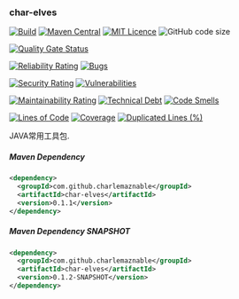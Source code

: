 ### char-elves

[![Build](https://github.com/CharLemAznable/char-elves/actions/workflows/build.yml/badge.svg)](https://github.com/CharLemAznable/char-elves/actions/workflows/build.yml)
[![Maven Central](https://maven-badges.herokuapp.com/maven-central/com.github.charlemaznable/char-elves/badge.svg)](https://maven-badges.herokuapp.com/maven-central/com.github.charlemaznable/char-elves/)
[![MIT Licence](https://badges.frapsoft.com/os/mit/mit.svg?v=103)](https://opensource.org/licenses/mit-license.php)
![GitHub code size](https://img.shields.io/github/languages/code-size/CharLemAznable/char-elves)

[![Quality Gate Status](https://sonarcloud.io/api/project_badges/measure?project=CharLemAznable_char-elves&metric=alert_status)](https://sonarcloud.io/dashboard?id=CharLemAznable_char-elves)

[![Reliability Rating](https://sonarcloud.io/api/project_badges/measure?project=CharLemAznable_char-elves&metric=reliability_rating)](https://sonarcloud.io/dashboard?id=CharLemAznable_char-elves)
[![Bugs](https://sonarcloud.io/api/project_badges/measure?project=CharLemAznable_char-elves&metric=bugs)](https://sonarcloud.io/dashboard?id=CharLemAznable_char-elves)

[![Security Rating](https://sonarcloud.io/api/project_badges/measure?project=CharLemAznable_char-elves&metric=security_rating)](https://sonarcloud.io/dashboard?id=CharLemAznable_char-elves)
[![Vulnerabilities](https://sonarcloud.io/api/project_badges/measure?project=CharLemAznable_char-elves&metric=vulnerabilities)](https://sonarcloud.io/dashboard?id=CharLemAznable_char-elves)

[![Maintainability Rating](https://sonarcloud.io/api/project_badges/measure?project=CharLemAznable_char-elves&metric=sqale_rating)](https://sonarcloud.io/dashboard?id=CharLemAznable_char-elves)
[![Technical Debt](https://sonarcloud.io/api/project_badges/measure?project=CharLemAznable_char-elves&metric=sqale_index)](https://sonarcloud.io/dashboard?id=CharLemAznable_char-elves)
[![Code Smells](https://sonarcloud.io/api/project_badges/measure?project=CharLemAznable_char-elves&metric=code_smells)](https://sonarcloud.io/dashboard?id=CharLemAznable_char-elves)

[![Lines of Code](https://sonarcloud.io/api/project_badges/measure?project=CharLemAznable_char-elves&metric=ncloc)](https://sonarcloud.io/dashboard?id=CharLemAznable_char-elves)
[![Coverage](https://sonarcloud.io/api/project_badges/measure?project=CharLemAznable_char-elves&metric=coverage)](https://sonarcloud.io/dashboard?id=CharLemAznable_char-elves)
[![Duplicated Lines (%)](https://sonarcloud.io/api/project_badges/measure?project=CharLemAznable_char-elves&metric=duplicated_lines_density)](https://sonarcloud.io/dashboard?id=CharLemAznable_char-elves)

JAVA常用工具包.

##### Maven Dependency

```xml
<dependency>
  <groupId>com.github.charlemaznable</groupId>
  <artifactId>char-elves</artifactId>
  <version>0.1.1</version>
</dependency>
```

##### Maven Dependency SNAPSHOT

```xml
<dependency>
  <groupId>com.github.charlemaznable</groupId>
  <artifactId>char-elves</artifactId>
  <version>0.1.2-SNAPSHOT</version>
</dependency>
```
